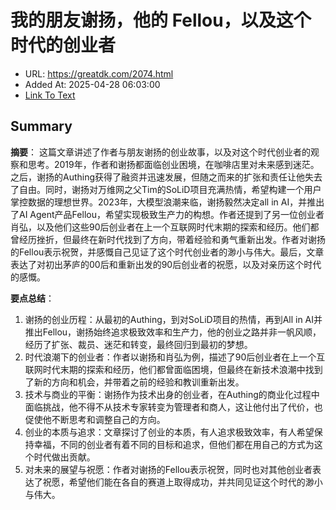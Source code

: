 # 我的朋友谢扬，他的 Fellou，以及这个时代的创业者
- URL: https://greatdk.com/2074.html
- Added At: 2025-04-28 06:03:00
- [Link To Text](2025-04-28-我的朋友谢扬，他的-fellou，以及这个时代的创业者_raw.md)

## Summary
**摘要**：
这篇文章讲述了作者与朋友谢扬的创业故事，以及对这个时代创业者的观察和思考。2019年，作者和谢扬都面临创业困境，在咖啡店里对未来感到迷茫。之后，谢扬的Authing获得了融资并迅速发展，但随之而来的扩张和责任让他失去了自由。同时，谢扬对万维网之父Tim的SoLiD项目充满热情，希望构建一个用户掌控数据的理想世界。2023年，大模型浪潮来临，谢扬毅然决定all in AI，并推出了AI Agent产品Fellou，希望实现极致生产力的构想。作者还提到了另一位创业者肖弘，以及他们这些90后创业者在上一个互联网时代末期的探索和经历。他们都曾经历挫折，但最终在新时代找到了方向，带着经验和勇气重新出发。作者对谢扬的Fellou表示祝贺，并感慨自己见证了这个时代创业者的渺小与伟大。最后，文章表达了对初出茅庐的00后和重新出发的90后创业者的祝愿，以及对亲历这个时代的感慨。

**要点总结**：
1.  谢扬的创业历程：从最初的Authing，到对SoLiD项目的热情，再到All in AI并推出Fellou，谢扬始终追求极致效率和生产力，他的创业之路并非一帆风顺，经历了扩张、裁员、迷茫和转变，最终回归到最初的梦想。
2.  时代浪潮下的创业者：作者以谢扬和肖弘为例，描述了90后创业者在上一个互联网时代末期的探索和经历，他们都曾面临困境，但最终在新技术浪潮中找到了新的方向和机会，并带着之前的经验和教训重新出发。
3.  技术与商业的平衡：谢扬作为技术出身的创业者，在Authing的商业化过程中面临挑战，他不得不从技术专家转变为管理者和商人，这让他付出了代价，也促使他不断思考和调整自己的方向。
4.  创业的本质与追求：文章探讨了创业的本质，有人追求极致效率，有人希望保持幸福，不同的创业者有着不同的目标和追求，但他们都在用自己的方式为这个时代做出贡献。
5.  对未来的展望与祝愿：作者对谢扬的Fellou表示祝贺，同时也对其他创业者表达了祝愿，希望他们能在各自的赛道上取得成功，并共同见证这个时代的渺小与伟大。

